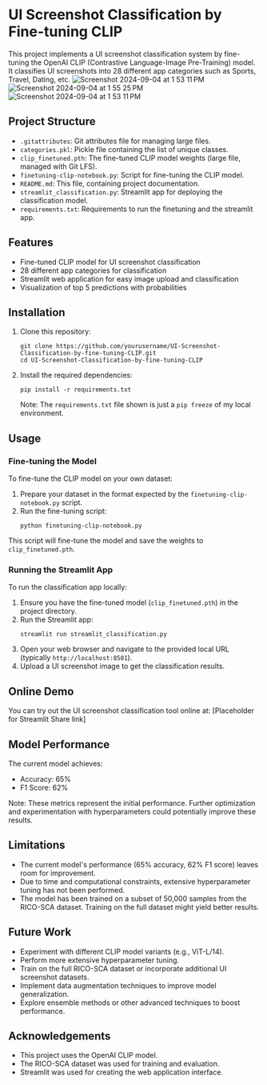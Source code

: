 # UI Screenshot Classification by Fine-tuning CLIP

This project implements a UI screenshot classification system by fine-tuning the OpenAI CLIP (Contrastive Language-Image Pre-Training) model. It classifies UI screenshots into 28 different app categories such as Sports, Travel, Dating, etc.
![Screenshot 2024-09-04 at 1 53 11 PM](https://github.com/user-attachments/assets/27fd5a3d-7600-4e41-bcc5-00686b467295)
![Screenshot 2024-09-04 at 1 55 25 PM](https://github.com/user-attachments/assets/60f4cc40-e56d-43ca-935f-98ad819a65ea)
![Screenshot 2024-09-04 at 1 53 11 PM](https://github.com/user-attachments/assets/27fd5a3d-7600-4e41-bcc5-00686b467295)


## Project Structure

- `.gitattributes`: Git attributes file for managing large files.
- `categories.pkl`: Pickle file containing the list of unique classes.
- `clip_finetuned.pth`: The fine-tuned CLIP model weights (large file, managed with Git LFS).
- `finetuning-clip-notebook.py`: Script for fine-tuning the CLIP model.
- `README.md`: This file, containing project documentation.
- `streamlit_classification.py`: Streamlit app for deploying the classification model.
- `requirements.txt`: Requirements to run the finetuning and the streamlit app.

## Features


- Fine-tuned CLIP model for UI screenshot classification
- 28 different app categories for classification
- Streamlit web application for easy image upload and classification
- Visualization of top 5 predictions with probabilities

## Installation

1. Clone this repository:
   ```
   git clone https://github.com/yourusername/UI-Screenshot-Classification-by-fine-tuning-CLIP.git
   cd UI-Screenshot-Classification-by-fine-tuning-CLIP
   ```

2. Install the required dependencies:
   ```
   pip install -r requirements.txt
   ```

   Note: The `requirements.txt` file shown is just a `pip freeze` of my local environment. 

## Usage

### Fine-tuning the Model

To fine-tune the CLIP model on your own dataset:

1. Prepare your dataset in the format expected by the `finetuning-clip-notebook.py` script.
2. Run the fine-tuning script:
   ```
   python finetuning-clip-notebook.py
   ```

This script will fine-tune the model and save the weights to `clip_finetuned.pth`.

### Running the Streamlit App

To run the classification app locally:

1. Ensure you have the fine-tuned model (`clip_finetuned.pth`) in the project directory.
2. Run the Streamlit app:
   ```
   streamlit run streamlit_classification.py
   ```
3. Open your web browser and navigate to the provided local URL (typically `http://localhost:8501`).
4. Upload a UI screenshot image to get the classification results.

## Online Demo

You can try out the UI screenshot classification tool online at: [Placeholder for Streamlit Share link]

## Model Performance

The current model achieves:
- Accuracy: 65%
- F1 Score: 62%

Note: These metrics represent the initial performance. Further optimization and experimentation with hyperparameters could potentially improve these results.

## Limitations

- The current model's performance (65% accuracy, 62% F1 score) leaves room for improvement.
- Due to time and computational constraints, extensive hyperparameter tuning has not been performed.
- The model has been trained on a subset of 50,000 samples from the RICO-SCA dataset. Training on the full dataset might yield better results.

## Future Work

- Experiment with different CLIP model variants (e.g., ViT-L/14).
- Perform more extensive hyperparameter tuning.
- Train on the full RICO-SCA dataset or incorporate additional UI screenshot datasets.
- Implement data augmentation techniques to improve model generalization.
- Explore ensemble methods or other advanced techniques to boost performance.


## Acknowledgements

- This project uses the OpenAI CLIP model.
- The RICO-SCA dataset was used for training and evaluation.
- Streamlit was used for creating the web application interface.
